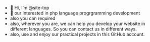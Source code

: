 - 👋 Hi, I’m @site-top
- 👀 our interested in php language progrgramming development
- also you can required 
- also, wherever you are, we can help you develop your website in different languages. So you can contact us in different ways.
- also, use and enjoy our practical projects in this GitHub account.
<!---
site-top/site-top is a ✨ special ✨ repository because its `README.md` (this file) appears on your GitHub profile.
You can click the Preview link to take a look at your changes.
--->
